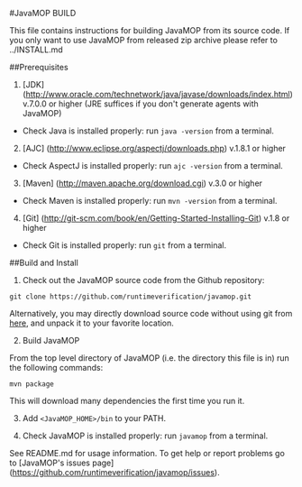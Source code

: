 #JavaMOP BUILD

This file contains instructions for building JavaMOP from its source
code.  If you only want to use JavaMOP from released zip archive
please refer to ../INSTALL.md

##Prerequisites

1. [JDK]
(http://www.oracle.com/technetwork/java/javase/downloads/index.html)
v.7.0.0 or higher (JRE suffices if you don't generate agents with
JavaMOP)

 * Check Java is installed properly: run `java -version` from a
  terminal.

2. [AJC] (http://www.eclipse.org/aspectj/downloads.php) v.1.8.1 or
higher

 * Check AspectJ is installed properly: run `ajc -version` from a
   terminal.

3. [Maven] (http://maven.apache.org/download.cgi) v.3.0 or higher

 * Check Maven is installed properly: run `mvn -version` from a
   terminal.

4. [Git] (http://git-scm.com/book/en/Getting-Started-Installing-Git) v.1.8 or higher

 * Check Git is installed properly: run `git` from a
   terminal.

##Build and Install

1. Check out the JavaMOP source code from the Github repository:

 ```git clone https://github.com/runtimeverification/javamop.git```

 Alternatively, you may directly download source code without using
 git from [here](https://github.com/runtimeverification/javamop/releases),
 and unpack it to your favorite location.

2. Build JavaMOP

 From the top level directory of JavaMOP (i.e. the directory this file
 is in) run the following commands:

 ```mvn package```

 This will download many dependencies the first time you run it.

3. Add `<JavaMOP_HOME>/bin` to your PATH.

4. Check JavaMOP is installed properly: run `javamop` from a
   terminal.

See README.md for usage information. To get help or report problems go
to [JavaMOP's issues page]
(https://github.com/runtimeverification/javamop/issues).
